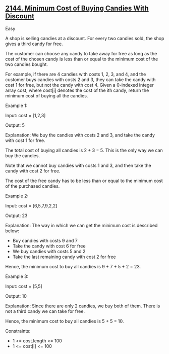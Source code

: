 ## [2144. Minimum Cost of Buying Candies With Discount](https://leetcode.com/problems/minimum-cost-of-buying-candies-with-discount/)

Easy

A shop is selling candies at a discount. For every two candies sold, the shop gives a third candy for free.

The customer can choose any candy to take away for free as long as the cost of the chosen candy is less than or equal to the minimum cost of the two candies bought.

For example, if there are 4 candies with costs 1, 2, 3, and 4, and the customer buys candies with costs 2 and 3, they can take the candy with cost 1 for free, but not the candy with cost 4.
Given a 0-indexed integer array cost, where cost[i] denotes the cost of the ith candy, return the minimum cost of buying all the candies.


Example 1:

Input: cost = [1,2,3]

Output: 5

Explanation: We buy the candies with costs 2 and 3, and take the candy with cost 1 for free.

The total cost of buying all candies is 2 + 3 = 5. This is the only way we can buy the candies.

Note that we cannot buy candies with costs 1 and 3, and then take the candy with cost 2 for free.

The cost of the free candy has to be less than or equal to the minimum cost of the purchased candies.

Example 2:

Input: cost = [6,5,7,9,2,2]

Output: 23

Explanation: The way in which we can get the minimum cost is described below:

- Buy candies with costs 9 and 7
- Take the candy with cost 6 for free
- We buy candies with costs 5 and 2
- Take the last remaining candy with cost 2 for free

Hence, the minimum cost to buy all candies is 9 + 7 + 5 + 2 = 23.

Example 3:

Input: cost = [5,5]

Output: 10

Explanation: Since there are only 2 candies, we buy both of them. There is not a third candy we can take for free.

Hence, the minimum cost to buy all candies is 5 + 5 = 10.
 

Constraints:

- 1 <= cost.length <= 100
- 1 <= cost[i] <= 100
